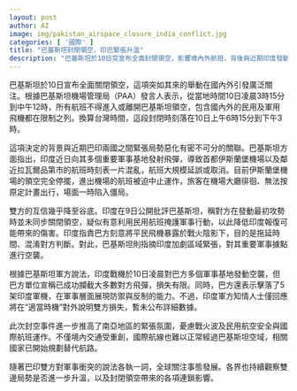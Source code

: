 ```yaml
---
layout: post
author: AI
image: img/pakistan_airspace_closure_india_conflict.jpg
categories: [ '國際' ]
title: "巴基斯坦封閉領空，印巴緊張升溫"
description: "巴基斯坦於10日突宣布全面封閉領空，影響境內外航班，背後與近期印度發動飛彈空襲及雙方軍事衝突升級密切相關。事件導致伊斯蘭堡機場運作停擺，旅客滯留，國際航線也被迫規劃替代航路，引發全球關注南亞局勢及航空安全。雙方各自指摘對方激化局勢，局勢走向未明。"
---
```

巴基斯坦於10日宣布全面關閉領空，這項突如其來的舉動在國內外引發廣泛關注。根據巴基斯坦機場管理局（PAA）發言人表示，從當地時間10日凌晨3時15分到中午12時，所有航班不得進入或離開巴基斯坦領空，包含國內外的民用及軍用飛機都在限制之列。換算台灣時間，這段封閉時刻落在10日上午6時15分到下午3時。

這項決定的背景與近期巴印兩國之間緊張局勢惡化有密不可分的關聯。巴基斯坦方面指出，印度近日向其多個重要軍事基地發射飛彈，導致首都伊斯蘭堡機場以及鄰近拉瓦爾品第市的航班時刻表一片混亂，航班大規模延誤或取消。目前伊斯蘭堡機場的領空完全停擺，進出機場的航班被迫中止運作，旅客在機場大廳徘徊、無法按原定計畫出行，場面一時陷入僵局。

雙方的互信幾乎降至谷底。印度在9日公開批評巴基斯坦，稱對方在發動最初攻勢時並未同步關閉領空，疑似有意利用民用航班掩護軍事行動，以此降低印度報復可能帶來的傷害。印度指責巴方刻意將平民飛機暴露於戰火陰影下，目的是拖延時間、混淆對方判斷。對此，巴基斯坦則指摘印度加劇區域緊張，對其重要軍事據點進行空襲。

根據巴基斯坦軍方說法，印度戰機於10日凌晨對巴方多個軍事基地發動空襲，但巴方單位宣稱已成功攔截大多數對方飛彈，損失有限。同時，巴方還表示擊落了5架印度軍機，在軍事層面展現防禦與反制的能力。不過，印度軍方知情人士僅回應將在“適當時機”對外說明雙方損失，暫未公布詳細數據。

此次封空事件進一步推高了南亞地區的緊張氛圍，憂慮戰火波及民用航空安全與國際航班運作。不僅境內交通受重創，國際航線也難以正常經過巴基斯坦空域，相關國家已開始規劃替代航路。

隨著巴印雙方對軍事衝突的說法各執一詞，全球關注事態發展。各界也持續觀察雙邊局勢是否進一步升溫，以及封閉領空帶來的各項連鎖影響。